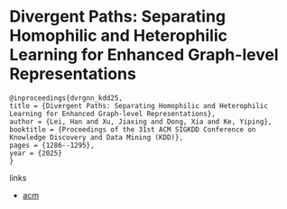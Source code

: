 # Divergent Paths: Separating Homophilic and Heterophilic Learning for Enhanced Graph-level Representations

```
@inproceedings{dvrgnn_kdd25,
title = {Divergent Paths: Separating Homophilic and Heterophilic Learning for Enhanced Graph-level Representations},
author = {Lei, Han and Xu, Jiaxing and Dong, Xia and Ke, Yiping},
booktitle = {Proceedings of the 31st ACM SIGKDD Conference on Knowledge Discovery and Data Mining (KDD)},
pages = {1286--1295},
year = {2025}
}
```

links
- [acm](https://dl.acm.org/doi/10.1145/3711896.3736913)
